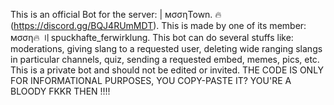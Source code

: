 This is an official Bot for the server: | мσσηTown. 🔥 (https://discord.gg/BQJ4RUmMDT).
This is made by one of its member: мσση🔥 〢spuckhafte_ferwirklung.
This bot can do several stuffs like: moderations, giving slang to a requested user, deleting wide ranging slangs in particular channels, quiz, sending a requested embed, memes, pics, etc.
This is a private bot and should not be edited or invited.
THE CODE IS ONLY FOR INFORMATIONAL PURPOSES, YOU COPY-PASTE IT? YOU'RE A BLOODY FKKR THEN !!!!
